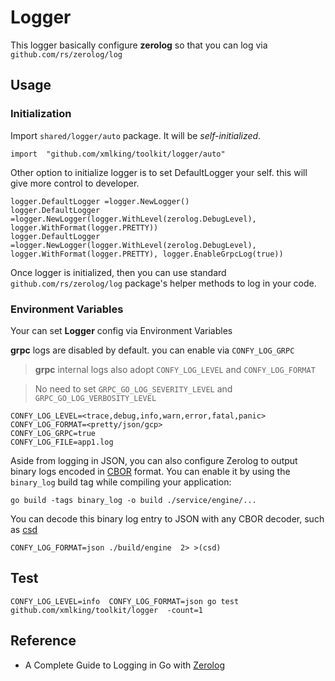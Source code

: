 # Logger

This logger basically configure **zerolog** so that you can log via `github.com/rs/zerolog/log`

## Usage

### Initialization

Import `shared/logger/auto` package. It will be *self-initialized*.

```golang
import  "github.com/xmlking/toolkit/logger/auto"
```

Other option to initialize logger is to set DefaultLogger your self. this will give more control to developer. 

```golang
logger.DefaultLogger =logger.NewLogger()
logger.DefaultLogger =logger.NewLogger(logger.WithLevel(zerolog.DebugLevel), logger.WithFormat(logger.PRETTY))
logger.DefaultLogger =logger.NewLogger(logger.WithLevel(zerolog.DebugLevel), logger.WithFormat(logger.PRETTY), logger.EnableGrpcLog(true))
```

Once logger is initialized, then you can use standard `github.com/rs/zerolog/log` package's helper methods to log in your code.

### Environment Variables

Your can set **Logger** config via Environment Variables

**grpc** logs are disabled by default. you can enable via `CONFY_LOG_GRPC`

> **grpc** internal logs also adopt `CONFY_LOG_LEVEL` and `CONFY_LOG_FORMAT`

> No need to set `GRPC_GO_LOG_SEVERITY_LEVEL` and `GRPC_GO_LOG_VERBOSITY_LEVEL`

```shell
CONFY_LOG_LEVEL=<trace,debug,info,warn,error,fatal,panic>
CONFY_LOG_FORMAT=<pretty/json/gcp>
CONFY_LOG_GRPC=true
CONFY_LOG_FILE=app1.log
```

Aside from logging in JSON, you can also configure Zerolog to output binary logs encoded in [CBOR](https://cbor.io/) format. You can enable it by using the `binary_log` build tag while compiling your application:

```shell
go build -tags binary_log -o build ./service/engine/...
```

You can decode this binary log entry to JSON with any CBOR decoder, such as [csd](https://github.com/toravir/csd/)
```shell
CONFY_LOG_FORMAT=json ./build/engine  2> >(csd)
```

## Test
```shell
CONFY_LOG_LEVEL=info  CONFY_LOG_FORMAT=json go test github.com/xmlking/toolkit/logger  -count=1
```


## Reference 
- A Complete Guide to Logging in Go with [Zerolog](https://betterstack.com/community/guides/logging/zerolog/)
